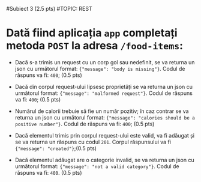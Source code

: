 #Subiect 3 (2.5 pts)
#TOPIC: REST

# Dată fiind aplicația `app` completați metoda `POST` la adresa `/food-items`:

- Dacă s-a trimis un request cu un corp gol sau nedefinit, se va returna un json cu următorul format: `{"message": "body is missing"}`. Codul de răspuns va fi: `400`; (0.5 pts)

- Dacă din corpul request-ului lipsesc proprietăți se va returna un json cu următorul format: `{"message": "malformed request"}`. Codul de răspuns va fi: `400`; (0.5 pts)

- Numărul de calorii trebuie să fie un număr pozitiv; în caz contrar se va returna un json cu următorul format: `{"message": "calories should be a positive number"}`. Codul de răspuns va fi: `400`; (0.5 pts)

- Dacă elementul trimis prin corpul request-ului este valid, va fi adăugat și se va returna un răspuns cu  codul `201`. Corpul răspunsului va fi `{"message": "created"}`;(0.5 pts)

- Dacă elementul adăugat are o categorie invalid, se va returna un json cu următorul format: `{"message": "not a valid category"}`. Codul de răspuns va fi: `400`. (0.5 pts)